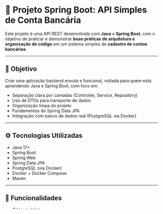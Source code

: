 # 💼 Projeto Spring Boot: API Simples de Conta Bancária

Este projeto é uma API REST desenvolvida com **Java + Spring Boot**, com o objetivo de praticar e demonstrar **boas práticas de arquitetura e organização de código** em um sistema simples de **cadastro de contas bancárias**.

---

## 🎯 Objetivo

Criar uma aplicação backend enxuta e funcional, voltada para quem está aprendendo Java e Spring Boot, com foco em:

- Separação clara por camadas (Controller, Service, Repository)
- Uso de DTOs para transporte de dados
- Organização limpa do projeto
- Fundamentos do Spring Data JPA
-  Integração com banco de dados real (PostgreSQL via Docker)

---

## ⚙️ Tecnologias Utilizadas

- Java 17+
- Spring Boot
- Spring Web
- Spring Data JPA
- PostgreSQL (via Docker)
- Docker + Docker Compose
- Maven

---

## 🧪 Funcionalidades

- Criar usuários
- Criar contas vinculadas aos usuários
- Consultar contas criadas

*(Endpoints básicos para CRUD estão disponíveis — simples e objetivos)*

---

## 🏁 Como Rodar o Projeto Localmente

1. Clone este repositório:
   ```bash
   git clone https://github.com/seu-usuario/springboot-conta-bancaria.git
   cd springboot-conta-bancaria
Importe em sua IDE (IntelliJ, VS Code, Eclipse)

Execute o projeto pela IDE ou pelo terminal:

 ```./mvnw spring-boot:run  ```
Acesse a aplicação em:

http://localhost:8080


✍️ Autor
Duell
Desenvolvedor Backend Java
📍 Palhoça / Florianópolis - SC
